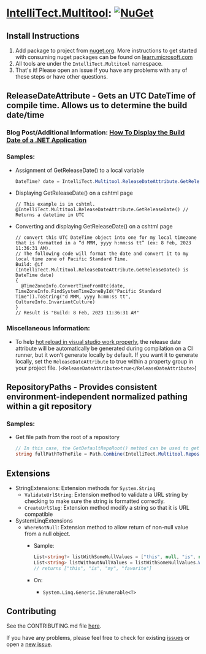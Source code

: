 # [IntelliTect.Multitool](https://www.nuget.org/packages/IntelliTect.Multitool/): [![NuGet](https://img.shields.io/nuget/v/IntelliTect.Multitool.svg)](https://www.nuget.org/packages/IntelliTect.Multitool/)

## Install Instructions

1. Add package to project from [nuget.org](https://www.nuget.org/packages/IntelliTect.Multitool/). More instructions to get started with consuming nuget packages can be found on [learn.microsoft.com](https://learn.microsoft.com/nuget/install-nuget-client-tools)
2. All tools are under the `IntelliTect.Multitool` namespace.
3. That's it! Please open an issue if you have any problems with any of these steps or have other questions.

## ReleaseDateAttribute - Gets an UTC DateTime of compile time. Allows us to determine the build date/time

### Blog Post/Additional Information: [How To Display the Build Date of a .NET Application](https://intellitect.com/blog/build-date-net-application/)

### Samples:

- Assignment of GetReleaseDate() to a local variable

  ```cs
  DateTime? date = IntelliTect.Multitool.ReleaseDateAttribute.GetReleaseDate(); // Returns a datetime in UTC to date
  ```
  
- Displaying GetReleaseDate() on a cshtml page

  ```cshtml
  // This example is in cshtml.
  @IntelliTect.Multitool.ReleaseDateAttribute.GetReleaseDate() // Returns a datetime in UTC
  ```
  
- Converting and displaying GetReleaseDate() on a cshtml page

  ```cshtml
  // convert this UTC DateTime object into one for my local timezone that is formatted in a “d MMM, yyyy h:mm:ss tt” (ex: 8 Feb, 2023 11:36:31 AM).
  // The following code will format the date and convert it to my local time zone of Pacific Standard Time. 
  Build: @if (IntelliTect.Multitool.ReleaseDateAttribute.GetReleaseDate() is DateTime date)
  {
    @TimeZoneInfo.ConvertTimeFromUtc(date, TimeZoneInfo.FindSystemTimeZoneById("Pacific Standard Time")).ToString("d MMM, yyyy h:mm:ss tt", CultureInfo.InvariantCulture)
  }
  // Result is "Build: 8 Feb, 2023 11:36:31 AM"
  ```

### Miscellaneous Information:

- To help [hot reload in visual studio work properly](https://github.com/IntelliTect/Multitool/issues/125), the release date attribute will be automatically be generated during compilation on a CI runner, but it won’t generate locally by default. If you want it to generate locally, set the `ReleaseDateAttribute` to true within a property group in your project file. (`<ReleaseDateAttribute>true</ReleaseDateAttribute>`)

## RepositoryPaths - Provides consistent environment-independent normalized pathing within a git repository

### Samples:

- Get file path from the root of a repository

  ```csharp
  // In this case, the GetDefaultRepoRoot() method can be used to get the root of a repository.
  string fullPathToTheFile = Path.Combine(IntelliTect.Multitool.RepositoryPaths.GetDefaultRepoRoot(), "TheFile.txt");
  ```

## Extensions

- StringExtensions: Extension methods for `System.String`
  - `ValidateUrlString`: Extension method to validate a URL string by checking to make sure the string is formatted correctly.
  - `CreateUrlSlug`: Extension method modify a string so that it is URL compatible
- SystemLinqExtensions
  - `WhereNotNull`: Extension method to allow return of non-null value from a null object.
    - Sample:

      ```csharp
      List<string?> listWithSomeNullValues = ["this", null, "is", null, "my", null, "favorite", null];
      List<string> listWithoutNullValues = listWithSomeNullValues.WhereNotNull().ToList();
      // returns ["this", "is", "my", "favorite"]
      ```

    - On:
      - `System.Linq.Generic.IEnumerable<T>`

## Contributing

See the CONTRIBUTING.md file [here](https://github.com/IntelliTect/Multitool/blob/main/CONTRIBUTING.md).

If you have any problems, please feel free to check for existing [issues](https://github.com/IntelliTect/Multitool/issues) or open a [new issue](https://github.com/IntelliTect/Multitool/issues/new).
